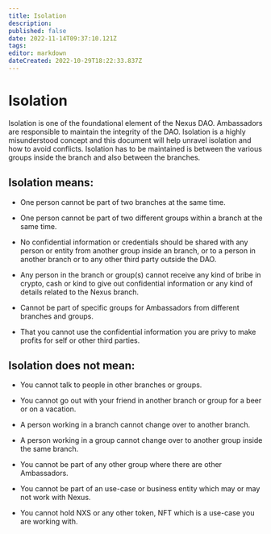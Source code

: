 ```yaml
---
title: Isolation
description: 
published: false
date: 2022-11-14T09:37:10.121Z
tags: 
editor: markdown
dateCreated: 2022-10-29T18:22:33.837Z
---
```


# Isolation
Isolation is one of the foundational element of the Nexus DAO.  Ambassadors are responsible to maintain the integrity of the DAO. Isolation is a highly misunderstood concept and this document will help unravel isolation and how to avoid conflicts. Isolation has to be maintained is between the various groups inside the branch and also between the branches.

## Isolation means:

- One person cannot be part of two branches at the same time.

- One person cannot be part of two different groups within a branch at the same time.

- No confidential information or credentials should be shared with any person or entity from another group inside an branch, or to a person in another branch or to any other third party outside the DAO.

- Any person in the branch or group(s) cannot receive any kind of bribe in crypto, cash or kind to give out confidential information or any kind of details related to the Nexus branch.

- Cannot be part of specific groups for Ambassadors from different branches and groups.

- That you cannot use the confidential information you are privy to make profits for self or other third parties. 

## Isolation does not mean:

- You cannot talk to people in other branches or groups.

- You cannot go out with your friend in another branch or group for a beer or on a vacation.

- A person working in a branch cannot change over to another branch.

- A person working in a group cannot change over to another group inside the same branch.

- You cannot be part of any other group where there are other Ambassadors.

- You cannot be part of an use-case or business entity which may or may not work with Nexus.

- You cannot hold NXS or any other token, NFT which is a use-case you are working with.